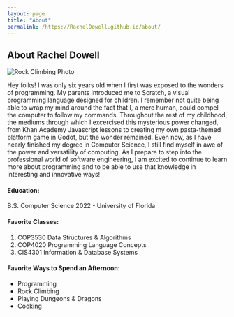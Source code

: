 ```yaml
---
layout: page
title: "About"
permalink: /https://RachelDowell.github.io/about/
---
```


## About Rachel Dowell

![Rock Climbing Photo](RachelDowell.github.io/pictures/RDowell_Rock_Climbing.jpg)

Hey folks! I was only six years old when I first was exposed to the wonders of programming. My parents introduced me to Scratch, a visual programming language designed for children. 
I remember not quite being able to wrap my mind around the fact that I, a mere human, could compel the computer to follow my commands. 
Throughout the rest of my childhood, the mediums through which I excercised this mysterious power changed, from Khan Academy Javascript lessons to creating my own pasta-themed platform game in Godot, but the wonder remained.
Even now, as I have nearly finished my degree in Computer Science, I still find myself in awe of the power and versatility of computing. 
As I prepare to step into the professional world of software engineering, I am excited to continue to learn more about programming and to be able to use that knowledge in interesting and innovative ways!


#### Education: 
B.S. Computer Science 2022 - University of Florida

#### Favorite Classes:
1. COP3530 Data Structures & Algorithms
2. COP4020 Programming Language Concepts
3. CIS4301 Information & Database Systems

#### Favorite Ways to Spend an Afternoon:

- Programming
- Rock Climbing
- Playing Dungeons & Dragons
- Cooking

